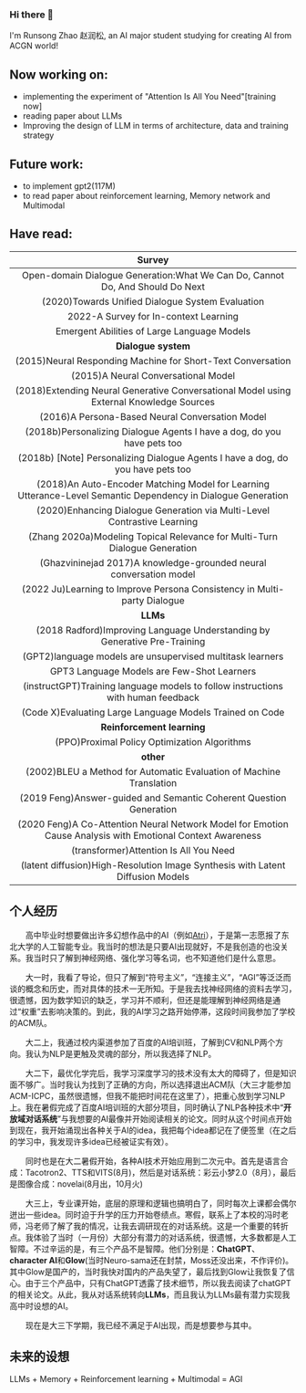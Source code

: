 ### Hi there 👋

<!--
**1azybug/1azybug** is a ✨ _special_ ✨ repository because its `README.md` (this file) appears on your GitHub profile.

Here are some ideas to get you started:

- 🔭 I’m currently working on ...
- 🌱 I’m currently learning ...
- 👯 I’m looking to collaborate on ...
- 🤔 I’m looking for help with ...
- 💬 Ask me about ...
- 📫 How to reach me: ...
- 😄 Pronouns: ...
- ⚡ Fun fact: ...
-->


I'm Runsong Zhao 赵润松, an AI major student studying for creating AI from ACGN world!

## Now working on:
- implementing the experiment of "Attention Is All You Need"[training now]
- reading paper about LLMs
- Improving the design of LLM in terms of architecture, data and training strategy



## Future work:
- to implement gpt2(117M)
- to read paper about reinforcement learning, Memory network and Multimodal 

## Have read:

|Survey|
|:---------:|
|Open-domain Dialogue Generation:What We Can Do, Cannot Do, And Should Do Next|
|(2020)Towards Unified Dialogue System Evaluation|
|2022-A Survey for In-context Learning|
|Emergent Abilities of Large Language Models|
| **Dialogue system** |
|(2015)Neural Responding Machine for Short-Text Conversation|
|(2015)A Neural Conversational Model|
|(2018)Extending Neural Generative Conversational Model using External Knowledge Sources|
|(2016)A Persona-Based Neural Conversation Model|
|(2018b)Personalizing Dialogue Agents I have a dog, do you have pets too|
|(2018b) \[Note\] Personalizing Dialogue Agents I have a dog, do you have pets too|
|(2018)An Auto-Encoder Matching Model for Learning Utterance-Level Semantic Dependency in Dialogue Generation|
|(2020)Enhancing Dialogue Generation via Multi-Level Contrastive Learning|
|(Zhang 2020a)Modeling Topical Relevance for Multi-Turn Dialogue Generation|
|(Ghazvininejad 2017)A knowledge-grounded neural conversation model|
|(2022 Ju)Learning to Improve Persona Consistency in Multi-party Dialogue|
| **LLMs** |
|(2018 Radford)Improving Language Understanding by Generative Pre-Training|
|(GPT2)language models are unsupervised multitask learners|
|GPT3 Language Models are Few-Shot Learners|
|(instructGPT)Training language models to follow instructions with human feedback|
|(Code X)Evaluating Large Language Models Trained on Code|
|**Reinforcement learning**|
|(PPO)Proximal Policy Optimization Algorithms|
|**other**|
|(2002)BLEU a Method for Automatic Evaluation of Machine Translation|
|(2019 Feng)Answer-guided and Semantic Coherent Question Generation|
|(2020 Feng)A Co-Attention Neural Network Model for Emotion Cause Analysis with Emotional Context Awareness|
|(transformer)Attention Is All You Need|
|(latent diffusion)High-Resolution Image Synthesis with Latent Diffusion Models|

## 个人经历

&emsp;&emsp;高中毕业时想要做出许多幻想作品中的AI（例如[Atri](https://baike.baidu.com/item/%E4%BA%9A%E6%89%98%E8%8E%89/50041942?fromModule=lemma-qiyi_sense-lemma&fromtitle=ATRI&fromid=50218712)），于是第一志愿报了东北大学的人工智能专业。我当时的想法是只要AI出现就好，不是我创造的也没关系。我当时只了解到神经网络、强化学习等名词，也不知道他们是什么意思。

&emsp;&emsp;大一时，我看了导论，但只了解到“符号主义”，“连接主义”，“AGI”等泛泛而谈的概念和历史，而对具体的技术一无所知。于是我去找神经网络的资料去学习，很遗憾，因为数学知识的缺乏，学习并不顺利，但还是能理解到神经网络是通过“权重”去影响决策的。到此，我的AI学习之路开始停滞，这段时间我参加了学校的ACM队。

&emsp;&emsp;大二上，我通过校内渠道参加了百度的AI培训班，了解到CV和NLP两个方向。我认为NLP是更触及灵魂的部分，所以我选择了NLP。

&emsp;&emsp;大二下，最优化学完后，我学习深度学习的技术没有太大的障碍了，但是知识面不够广。当时我认为找到了正确的方向，所以选择退出ACM队（大三才能参加ACM-ICPC，虽然很遗憾，但我不能把时间花在这里了），把重心放到学习NLP上。我在暑假完成了百度AI培训班的大部分项目，同时确认了NLP各种技术中“__开放域对话系统__”与我想要的AI最像并开始阅读相关的论文。同时从这个时间点开始到现在，我开始涌现出各种关于AI的idea，我把每个idea都记在了便签里（在之后的学习中，我发现许多idea已经被证实有效）。

&emsp;&emsp;同时也是在大二暑假开始，各种AI技术开始应用到二次元中。首先是语言合成：Tacotron2、TTS和VITS(8月)，然后是对话系统：彩云小梦2.0（8月），最后是图像合成：novelai(8月出，10月火)

&emsp;&emsp;大三上，专业课开始，底层的原理和逻辑也搞明白了，同时每次上课都会偶尔迸出一些idea。同时迫于升学的压力开始卷绩点。寒假，联系上了本校的冯时老师，冯老师了解了我的情况，让我去调研现在的对话系统。这是一个重要的转折点。我体验了当时（一月份）大部分有潜力的对话系统，很遗憾，大多数都是人工智障。不过辛运的是，有三个产品不是智障。他们分别是：**ChatGPT**、**character AI**和**Glow**(当时Neuro-sama还在封禁，Moss还没出来，不作评价)。其中Glow是国产的，当时我快对国内的产品失望了，最后找到Glow让我恢复了信心。由于三个产品中，只有ChatGPT透露了技术细节，所以我去阅读了chatGPT的相关论文。从此，我从对话系统转向**LLMs**，而且我认为LLMs最有潜力实现我高中时设想的AI。

&emsp;&emsp;现在是大三下学期，我已经不满足于AI出现，而是想要参与其中。

## 未来的设想
LLMs + Memory + Reinforcement learning + Multimodal = AGI
 


